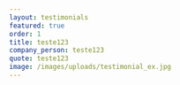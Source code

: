 ```yaml
---
layout: testimonials
featured: true
order: 1
title: teste123
company_person: teste123
quote: teste123
image: /images/uploads/testimonial_ex.jpg
---
```


